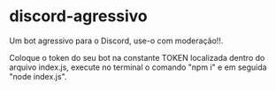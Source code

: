 # discord-agressivo
Um bot agressivo para o Discord, use-o com moderação!!.

Coloque o token do seu bot na constante TOKEN localizada dentro do arquivo index.js, execute no terminal o comando "npm i" e em seguida "node index.js".
